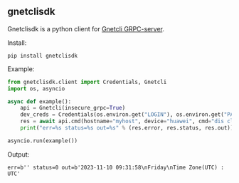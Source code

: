 ## gnetclisdk

Gnetclisdk is a python client for [Gnetcli GRPC-server](https://annetutil.github.io/gnetcli/basic_usage_server/).

Install:

```shell
pip install gnetclisdk
```

Example:

```python
from gnetclisdk.client import Credentials, Gnetcli
import os, asyncio

async def example():
    api = Gnetcli(insecure_grpc=True)
    dev_creds = Credentials(os.environ.get("LOGIN"), os.environ.get("PASSWORD"))
    res = await api.cmd(hostname="myhost", device="huawei", cmd="dis clock", credentials=dev_creds)
    print("err=%s status=%s out=%s" % (res.error, res.status, res.out))

asyncio.run(example())
```

Output:

```
err=b'' status=0 out=b'2023-11-10 09:31:58\nFriday\nTime Zone(UTC) : UTC'
```
